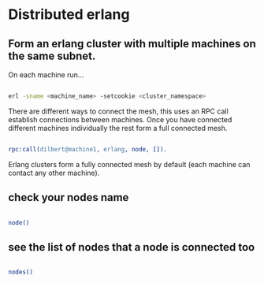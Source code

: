
# Distributed erlang

## Form an erlang cluster with multiple machines on the same subnet.

On each machine run...

```sh

erl -sname <machine_name> -setcookie <cluster_namespace>

```

There are different ways to connect the mesh, this uses an RPC call establish connections between machines.
Once you have connected different machines individually the rest form a full connected mesh.

```erlang

rpc:call(dilbert@machine1, erlang, node, []).

```

Erlang clusters form a fully connected mesh by default (each machine can contact any other machine).

## check your nodes name

```erlang

node()

```

## see the list of nodes that a node is connected too

```erlang

nodes()

```
